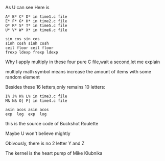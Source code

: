 As U can see
Here is 

    A* B* C* D* in time1.c file 
    E* F* G* H* in time2.c file
    Q* R* S* T* in time5.c file
    U* V* W* X* in time6.c file

    sin cos sin cos
    sinh cosh sinh cosh
    ceil floor ceil floor
    frexp ldexp frexp ldexp
Why I apply multiply in these four pure C file,wait a second,let me explain

multiply math symbol means increase the amount of items with some random element

Besides these 16 letters,only remains 10 letters:
   
    I% J% K% L% in time3.c file
    M& N& O| P| in time4.c file

    asin acos asin acos
    exp  log  exp  log

this is the source code of Buckshot Roulette

Maybe U won't believe mightly

Obivously, there is no 2 letter Y and Z

The kernel is the heart pump of Mike Klubnika


    
